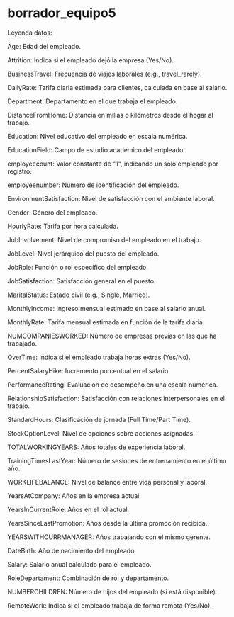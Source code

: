 # borrador_equipo5

Leyenda datos:


Age: Edad del empleado.

Attrition: Indica si el empleado dejó la empresa (Yes/No).

BusinessTravel: Frecuencia de viajes laborales (e.g., travel_rarely).

DailyRate: Tarifa diaria estimada para clientes, calculada en base al salario.

Department: Departamento en el que trabaja el empleado.

DistanceFromHome: Distancia en millas o kilómetros desde el hogar al trabajo.

Education: Nivel educativo del empleado en escala numérica.

EducationField: Campo de estudio académico del empleado.

employeecount: Valor constante de "1", indicando un solo empleado por registro.

employeenumber: Número de identificación del empleado.

EnvironmentSatisfaction: Nivel de satisfacción con el ambiente laboral.

Gender: Género del empleado.

HourlyRate: Tarifa por hora calculada.

JobInvolvement: Nivel de compromiso del empleado en el trabajo.

JobLevel: Nivel jerárquico del puesto del empleado.

JobRole: Función o rol específico del empleado.

JobSatisfaction: Satisfacción general en el puesto.

MaritalStatus: Estado civil (e.g., Single, Married).

MonthlyIncome: Ingreso mensual estimado en base al salario anual.

MonthlyRate: Tarifa mensual estimada en función de la tarifa diaria.

NUMCOMPANIESWORKED: Número de empresas previas en las que ha trabajado.

OverTime: Indica si el empleado trabaja horas extras (Yes/No).

PercentSalaryHike: Incremento porcentual en el salario.

PerformanceRating: Evaluación de desempeño en una escala numérica.

RelationshipSatisfaction: Satisfacción con relaciones interpersonales en el trabajo.

StandardHours: Clasificación de jornada (Full Time/Part Time).

StockOptionLevel: Nivel de opciones sobre acciones asignadas.

TOTALWORKINGYEARS: Años totales de experiencia laboral.

TrainingTimesLastYear: Número de sesiones de entrenamiento en el último año.

WORKLIFEBALANCE: Nivel de balance entre vida personal y laboral.

YearsAtCompany: Años en la empresa actual.

YearsInCurrentRole: Años en el rol actual.

YearsSinceLastPromotion: Años desde la última promoción recibida.

YEARSWITHCURRMANAGER: Años trabajando con el mismo gerente.

DateBirth: Año de nacimiento del empleado.

Salary: Salario anual calculado para el empleado.

RoleDepartament: Combinación de rol y departamento.

NUMBERCHILDREN: Número de hijos del empleado (si está disponible).

RemoteWork: Indica si el empleado trabaja de forma remota (Yes/No).
